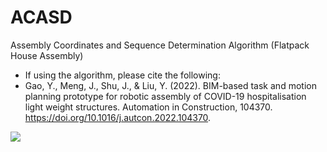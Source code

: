 # ACASD

Assembly Coordinates and Sequence Determination Algorithm (Flatpack House Assembly)

+ If using the algorithm, please cite the following:
+ Gao, Y., Meng, J., Shu, J., & Liu, Y. (2022). BIM-based task and motion planning prototype for robotic assembly of COVID-19 hospitalisation light weight structures. Automation in Construction, 104370. https://doi.org/10.1016/j.autcon.2022.104370.

![](https://raw.githubusercontent.com/yifangaorepo/ACASD/master/1.png) 
